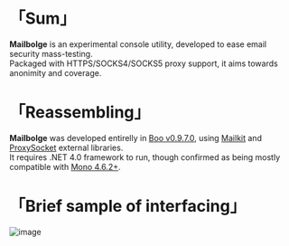 # 「Sum」
__Mailbolge__ is an experimental console utility, developed to ease email security mass-testing.  
Packaged with HTTPS/SOCKS4/SOCKS5 proxy support, it aims towards anonimity and coverage.

# 「Reassembling」
__Mailbolge__ was developed entirelly in [Boo v0.9.7.0](https://github.com/boo-lang/boo), using [Mailkit](https://github.com/jstedfast/MailKit) and [ProxySocket](https://github.com/poma/ProxySocket) external libraries.  
It requires .NET 4.0 framework to run, though confirmed as being mostly compatible with [Mono 4.6.2+](https://github.com/mono/mono).

# 「Brief sample of interfacing」
![image](https://user-images.githubusercontent.com/8768470/43733868-b1fb5de4-99be-11e8-81e7-84e5147d51cf.png)
